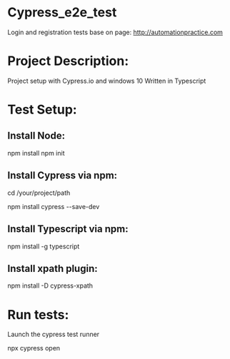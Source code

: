 # Cypress_e2e_test
Login and registration tests base on page: http://automationpractice.com


# Project Description:
Project setup with Cypress.io and windows 10
Written in Typescript

# Test Setup:
## Install Node:
npm install
npm init

## Install Cypress via npm:
cd /your/project/path

npm install cypress --save-dev

## Install Typescript via npm:

npm install -g typescript

## Install xpath plugin:

npm install -D cypress-xpath

# Run tests:
Launch the cypress test runner

npx cypress open

